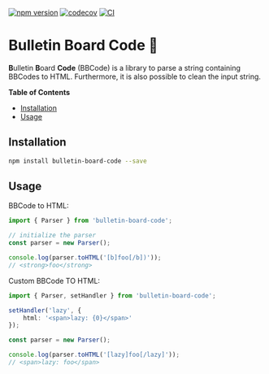 [![npm version](https://badge.fury.io/js/bulletin-board-code.svg)](https://badge.fury.io/js/bulletin-board-code)
[![codecov](https://codecov.io/gh/Tada5hi/bulletin-board-code/branch/master/graph/badge.svg?token=4KNSG8L13V)](https://codecov.io/gh/Tada5hi/bulletin-board-code)
[![CI](https://github.com/tada5hi/bulletin-board-code/actions/workflows/main.yml/badge.svg)](https://github.com/tada5hi/bulletin-board-code/actions/workflows/main.yml)

# Bulletin Board Code 🧙
**B**ulletin **B**oard **Code** (BBCode) is a library to parse a string containing BBCodes to HTML.
Furthermore, it is also possible to clean the input string.

**Table of Contents**

- [Installation](#installation)
- [Usage](#usage)

## Installation

```bash
npm install bulletin-board-code --save
```

## Usage

BBCode to HTML:

```typescript
import { Parser } from 'bulletin-board-code';

// initialize the parser
const parser = new Parser();

console.log(parser.toHTML('[b]foo[/b])'));
// <strong>foo</strong>

```

Custom BBCode TO HTML:

```typescript
import { Parser, setHandler } from 'bulletin-board-code';

setHandler('lazy', {
    html: '<span>lazy: {0}</span>'
});

const parser = new Parser();

console.log(parser.toHTML('[lazy]foo[/lazy]'));
// <span>lazy: foo</span>

```
